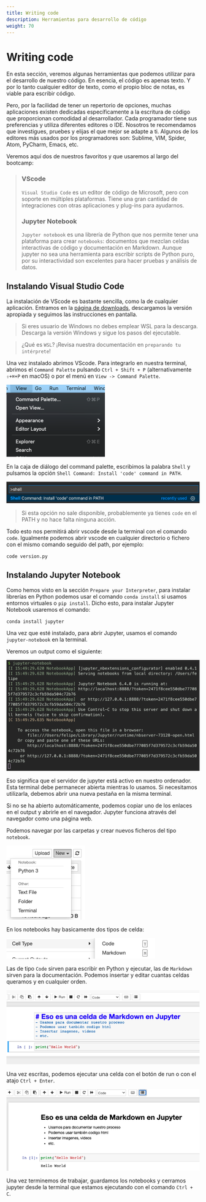 ```yaml
---
title: Writing code
description: Herramientas para desarrollo de código
weight: 70
---
```


# Writing code

En esta sección, veremos algunas herramientas que podemos utilizar para el desarrollo de nuestro código. En esencia, el código es apenas texto. Y por lo tanto cualquier editor de texto, como el propio bloc de notas, es viable para escribir código.

Pero, por la facilidad de tener un repertorio de opciones, muchas aplicaciones existen dedicadas específicamente a la escritura de código que proporcionan comodidad al desarrollador. Cada programador tiene sus preferencias y utiliza diferentes editores o IDE. Nosotros te recomendamos que investigues, pruebes y elijas el que mejor se adapte a ti. Algunos de los editores más usados por los programadores son: Sublime, VIM, Spider, Atom, PyCharm, Emacs, etc.

Veremos aquí dos de nuestros favoritos y que usaremos al largo del bootcamp:

> ### VScode
>
> `Visual Studio Code` es un editor de código de Microsoft, pero con soporte en múltiples plataformas. Tiene una gran cantidad de integraciones con otras aplicaciones y plug-ins para ayudarnos.
>
> ### Jupyter Notebook
>
> `Jupyter notebook` es una librería de Python que nos permite tener una plataforma para crear `notebooks`: documentos que mezclan celdas interactivas de código y documentación en Markdown. Aunque jupyter no sea una herramienta para escribir scripts de Python puro, por su interactividad son excelentes para hacer pruebas y análisis de datos.

## Instalando Visual Studio Code

La instalación de VScode es bastante sencilla, como la de cualquier aplicación. Entramos en la [página de downloads](https://code.visualstudio.com/download), descargamos la versión apropiada y seguimos las instrucciones en pantalla.

> Si eres usuario de Windows no debes emplear WSL para la descarga. Descarga la versión Windows y sigue los pasos del ejecutable.

> ¿Qué es `WSL`? ¡Revisa nuestra documentación en `preparando tu intérprete`!

Una vez instalado abrimos VScode. Para integrarlo en nuestra terminal, abrimos el `Command Palette` pulsando `Ctrl + Shift + P` (alternativamente `⇧+⌘+P` en macOS) o por el menú en `View -> Command Palette`.

![View Menu](img/view.png)

En la caja de diálogo del command palette, escribimos la palabra `Shell` y pulsamos la opción `Shell Command: Install 'code' command in PATH`.

![Command Palette](img/command_palette.png)

> Si esta opción no sale disponible, probablemente ya tienes `code` en el PATH y no hace falta ninguna acción.

Todo esto nos permitirá abrir vscode desde la terminal con el comando `code`. Igualmente podemos abrir vscode en cualquier directorio o fichero con el mismo comando seguido del path, por ejemplo:

```shell
code version.py
```

## Instalando Jupyter Notebook

Como hemos visto en la sección `Prepare your Interpreter`, para instalar librerías en Python podemos usar el comando `conda install` si usamos entornos virtuales o `pip install`. Dicho esto, para instalar Jupyter Notebook usaremos el comando:

```shell
conda install jupyter
```

Una vez que esté instalado, para abrir Jupyter, usamos el comando `jupyter-notebook` en la terminal.

Veremos un output como el siguiente:

![Jupyter Server](img/jupyter.png)

Eso significa que el servidor de jupyter está activo en nuestro ordenador. Esta terminal debe permanecer abierta mientras lo usamos. Si necesitamos utilizarla, debemos abrir una nueva pestaña en la misma terminal.

Si no se ha abierto automáticamente, podemos copiar uno de los enlaces en el output y abrirle en el navegador. Jupyter funciona através del navegador como una página web.

Podemos navegar por las carpetas y crear nuevos ficheros del tipo `notebook`.

![New Notebook](img/new_notebook.png)

En los notebooks hay basicamente dos tipos de celda:

![Cell types](img/cell_types.png)

Las de tipo `Code` sirven para escribir en Python y ejecutar, las de `Markdown` sirven para la documentación. Podemos insertar y editar cuantas celdas queramos y en cualquier orden.

![Jupyter cells](img/cells.png)

Una vez escritas, podemos ejecutar una celda con el botón de run o con el atajo `Ctrl + Enter`.

![Jupyter cells executed](img/cells_exec.png)

Una vez terminemos de trabajar, guardamos los notebooks y cerramos jupyter desde la terminal que estamos ejecutando con el comando `Ctrl + C`.
